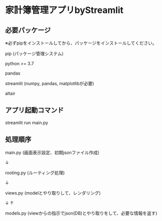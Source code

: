 # 家計簿管理アプリbyStreamlit

## 必要パッケージ

※必ずpipをインストールしてから、パッケージをインストールしてください。

pip (パッケージ管理システム)

python >= 3.7

pandas

streamlit (numpy, pandas, matplotlibが必要)

altair

## アプリ起動コマンド

streamlit run main.py

## 処理順序

main.py (画面表示設定、初期jsonファイル作成)

↓

rooting.py (ルーティング処理)

↓

views.py (modelとやり取りして、レンダリング)

↓ ↑

models.py (viewからの指示でjson(DB)とやり取りをして、必要な情報を返す)
